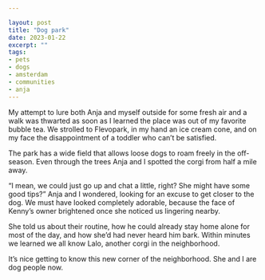 ```yaml
---

layout: post
title: "Dog park"
date: 2023-01-22
excerpt: ""
tags:
- pets
- dogs
- amsterdam
- communities
- anja
---
```

My attempt to lure both Anja and myself outside for some fresh air and a walk was thwarted as soon as I learned the place was out of my favorite bubble tea. We strolled to Flevopark, in my hand an ice cream cone, and on my face the disappointment of a toddler who can’t be satisfied. 

The park has a wide field that allows loose dogs to roam freely in the off-season. Even through the trees Anja and I spotted the corgi from half a mile away. 

“I mean, we could just go up and chat a little, right? She might have some good tips?” Anja and I wondered, looking for an excuse to get closer to the dog. We must have looked completely adorable, because the face of Kenny’s owner brightened once she noticed us lingering nearby.

She told us about their routine, how he could already stay home alone for most of the day, and how she’d had never heard him bark. Within minutes we learned we all know Lalo, another corgi in the neighborhood. 

It’s nice getting to know this new corner of the neighborhood. She and I are dog people now. 